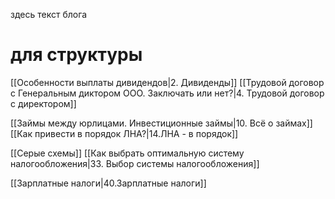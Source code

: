 здесь текст блога

# для структуры

[[Особенности выплаты дивидендов|2. Дивиденды]]
[[Трудовой договор с Генеральным диктором ООО. Заключать или нет?|4. Трудовой договор с директором]]

[[Займы между юрлицами. Инвестиционные займы|10. Всё о займах]]
[[Как привести в порядок ЛНА?|14.ЛНА - в порядок]]

[[Серые схемы]]
[[Как выбрать оптимальную систему налогообложения|33. Выбор системы налогообложения]]

[[Зарплатные налоги|40.Зарплатные налоги]]


